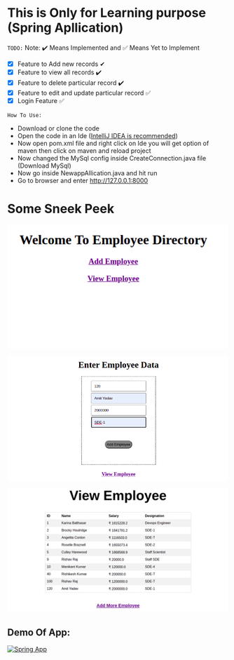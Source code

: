 # This is Only for Learning purpose (Spring Apllication)
`TODO:` Note: ✔️ Means Implemented and ✅ Means Yet to Implement
- [X] Feature to Add new records ✔
- [X] Feature to view all records ✔️
- [X] Feature to delete particular record ✔️
- [X] Feature to edit and update particular record ✅
- [X] Login Feature ✅

`How To Use:`
- Download or clone the code
- Open the code in an Ide ([IntelliJ IDEA is recommended](https://www.jetbrains.com/idea/download/#section=linux))
- Now open pom.xml file and right click on Ide you will get option of maven then click on maven and reload project
- Now changed the MySql config inside CreateConnection.java file (Download MySql)
- Now go inside NewappAllication.java and hit run
- Go to browser and enter http://127.0.0.1:8000 
# Some Sneek Peek
![](https://github.com/devil-cyber/asset/raw/main/Screenshot%20from%202022-02-15%2016-21-56.png)

![](https://github.com/devil-cyber/asset/raw/main/Screenshot%20from%202022-02-15%2016-23-33.png)

![](https://github.com/devil-cyber/asset/raw/main/Screenshot%20from%202022-02-15%2016-23-43.png)

## Demo Of App:

[![Spring App](https://res.cloudinary.com/marcomontalbano/image/upload/v1644908140/video_to_markdown/images/youtube--qdezhQljO8I-c05b58ac6eb4c4700831b2b3070cd403.jpg)](https://youtu.be/qdezhQljO8I "Spring App")
